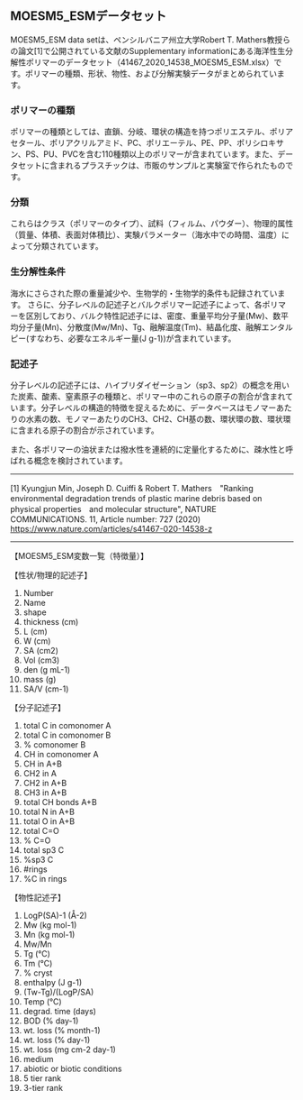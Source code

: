 ## MOESM5_ESMデータセット
MOESM5_ESM data setは、ペンシルバニア州立大学Robert T. Mathers教授らの論文[1]で公開されている文献のSupplementary informationにある海洋性生分解性ポリマーのデータセット（41467_2020_14538_MOESM5_ESM.xlsx）です。ポリマーの種類、形状、物性、および分解実験データがまとめられています。

### ポリマーの種類
ポリマーの種類としては、直鎖、分岐、環状の構造を持つポリエステル、ポリアセタール、ポリアクリルアミド、PC、ポリエーテル、PE、PP、ポリシロキサン、PS、PU、PVCを含む110種類以上のポリマーが含まれています。また、データセットに含まれるプラスチックは、市販のサンプルと実験室で作られたものです。

### 分類
これらはクラス（ポリマーのタイプ）、試料（フィルム、パウダー）、物理的属性（質量、体積、表面対体積比）、実験パラメーター（海水中での時間、温度）によって分類されています。

### 生分解性条件
海水にさらされた際の重量減少や、生物学的・生物学的条件も記録されています。
さらに、分子レベルの記述子とバルクポリマー記述子によって、各ポリマーを区別しており、バルク特性記述子には、密度、重量平均分子量(Mw)、数平均分子量(Mn)、分散度(Mw/Mn)、Tg、融解温度(Tm)、結晶化度、融解エンタルピー(すなわち、必要なエネルギー量(J g-1))が含まれています。

### 記述子
分子レベルの記述子には、ハイブリダイゼーション（sp3、sp2）の概念を用いた炭素、酸素、窒素原子の種類と、ポリマー中のこれらの原子の割合が含まれています。分子レベルの構造的特徴を捉えるために、データベースはモノマーあたりの水素の数、モノマーあたりのCH3、CH2、CH基の数、環状環の数、環状環に含まれる原子の割合が示されています。

また、各ポリマーの油状または撥水性を連続的に定量化するために、疎水性と呼ばれる概念を検討されています。


---
[1] Kyungjun Min, Joseph D. Cuiffi & Robert T. Mathers　"Ranking environmental degradation trends of plastic marine debris based on physical properties　and molecular structure", NATURE COMMUNICATIONS. 11, Article number: 727 (2020) https://www.nature.com/articles/s41467-020-14538-z

---

【MOESM5_ESM変数一覧（特徴量）】

【性状/物理的記述子】
1. Number  	
1. Name  
1. shape  
1. thickness (cm)  	
1. L (cm)  
1. W (cm)  
1. SA (cm2)  
1. Vol (cm3)  
1. den (g mL-1)  
1. mass (g)  
1. SA/V (cm-1) 

【分子記述子】
1. total C in comonomer A  
1. total C in comonomer B  
1. % comonomer B  
1. CH in comonomer A  
1. CH in A+B  
1. CH2 in A  
1. CH2 in A+B  
1. CH3 in A+B  
1. total CH bonds A+B  
1. total N in A+B  
1. total O in A+B  
1. total C=O  
1. % C=O  
1. total sp3 C  
1. %sp3 C  
1. #rings  
1. %C in rings

【物性記述子】
1. LogP(SA)-1 (Å-2)  
1. Mw (kg mol-1)  
1. Mn (kg mol-1)  
1. Mw/Mn  
1. Tg (°C)  
1. Tm (°C)  
1. % cryst  
1. enthalpy (J g-1)  
1. (Tw-Tg)/(LogP/SA)  
1. Temp (°C)  
1. degrad. time (days)  
1. BOD (% day-1)  
1. wt. loss (% month-1)  
1. wt. loss (% day-1)  
1. wt. loss (mg cm-2 day-1)  
1. medium  
1. abiotic or biotic conditions  
1. 5 tier rank  
1. 3-tier rank  
